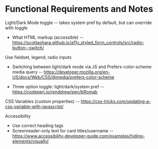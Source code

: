 # Functional Requirements and Notes

Light/Dark Mode toggle -- takes system pref by default, but can override with toggle 

- What HTML markup (accessible) -- https://scottaohara.github.io/a11y_styled_form_controls/src/radio-button--switch/

Use fieldset, legend, radio inputs

- Switching between light/dark mode via JS and 
Prefers-color-scheme media query -- https://developer.mozilla.org/en-US/docs/Web/CSS/@media/prefers-color-scheme

- Three option toggle: light/dark/system pref -- https://codepen.io/renddrew/pen/bRomab

CSS Variables (custom properties) -- https://css-tricks.com/updating-a-css-variable-with-javascript/



Accessibility
- Use correct heading tags
- Screenreader-only text for card titles/username -- https://www.accessibility-developer-guide.com/examples/hiding-elements/visually/






